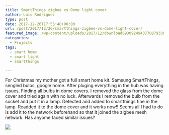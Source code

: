 ```yaml
---
title: SmartThings zigbee vs Dome light cover
author: Luis Rodriguez
type: post
date: 2017-12-26T17:55:48+00:00
url: /post/2017/12/26/smartthings-zigbee-vs-dome-light-cover/
featured_image: /wp-content/uploads/2017/12/download6930924943770879338.jpeg
categories:
  - Projects
tags:
  - smart home
  - smart light
  - smartthings

---
```

For Christmas my mother got a full smart home kit. Samsung SmartThings, sengled bulbs, google home. After pluging everything in the hub was having issues. Finding all bulbs in dome covers. I removed the glass from the dome cover and tried again with no luck. Afterwards I removed the bulb from the socket and put it in a lamp. Detected and added to smartthings fine in the lamp. Readded it to the dome cover and it works now!! Seems all I had to do is add it to the network beforehand so that it joined the zigbee mesh network. Has anyome faced similar issues?

![](/uploads/2017/12/download6930924943770879338.jpeg)

 [1]: /uploads/2017/12/download6930924943770879338.jpeg
